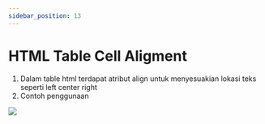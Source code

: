 ```yaml
---
sidebar_position: 13
---
```


# HTML Table Cell Aligment

1. Dalam table html terdapat atribut align untuk menyesuakian lokasi teks seperti left center right
2. Contoh penggunaan

**![](https://lh7-us.googleusercontent.com/docsz/AD_4nXeBYHXnlz6Z2JW8-N91agrf8FFTBWC5PnK8auqCvhGb41ukckA69vwzII6U6cTVsAnjTnmOe2tQN5uOjBfQHXhXJnWmhu_qHP4CiglxgWkPdMlgVcVJbNHTVya8yow1wpPwTXrRtBrv2OU2pM_uJPiRJOCq9_855SEsPODFB6dQAowsMyslMYM?key=ESYW2iUyREQEYzkaKMR1vg)**
